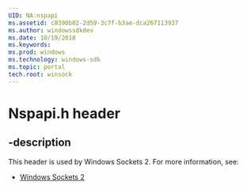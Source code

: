 ```yaml
---
UID: NA:nspapi
ms.assetid: c8390b02-2d59-3c7f-b3ae-dca267113937
ms.author: windowssdkdev
ms.date: 10/19/2018
ms.keywords: 
ms.prod: windows
ms.technology: windows-sdk
ms.topic: portal
tech.root: winsock
---
```


# Nspapi.h header


## -description


This header is used by Windows Sockets 2. For more information, see:

- [Windows Sockets 2](../_winsock)